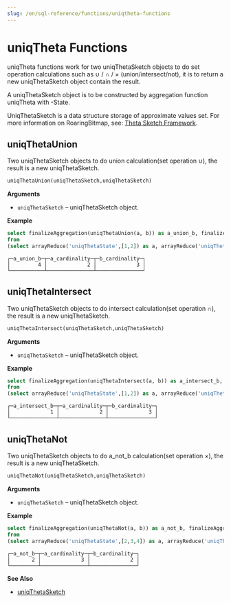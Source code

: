 ```yaml
---
slug: /en/sql-reference/functions/uniqtheta-functions
---
```


# uniqTheta Functions

uniqTheta functions work for two uniqThetaSketch objects to do set operation calculations such as  ∪ / ∩ / × (union/intersect/not), it is to return a new uniqThetaSketch object contain the result.

A uniqThetaSketch object is to be constructed by aggregation function uniqTheta with -State.

UniqThetaSketch is a data structure storage of approximate values set.
For more information on RoaringBitmap, see: [Theta Sketch Framework](https://datasketches.apache.org/docs/Theta/ThetaSketchFramework.html).

## uniqThetaUnion

Two uniqThetaSketch objects to do union calculation(set operation ∪), the result is a new uniqThetaSketch.

``` sql
uniqThetaUnion(uniqThetaSketch,uniqThetaSketch)
```

**Arguments**

- `uniqThetaSketch` – uniqThetaSketch object.

**Example**

``` sql
select finalizeAggregation(uniqThetaUnion(a, b)) as a_union_b, finalizeAggregation(a) as a_cardinality, finalizeAggregation(b) as b_cardinality
from
(select arrayReduce('uniqThetaState',[1,2]) as a, arrayReduce('uniqThetaState',[2,3,4]) as b );
```

``` text
┌─a_union_b─┬─a_cardinality─┬─b_cardinality─┐
│         4 │             2 │             3 │
└───────────┴───────────────┴───────────────┘
```

## uniqThetaIntersect

Two uniqThetaSketch objects to do intersect calculation(set operation ∩), the result is a new uniqThetaSketch.

``` sql
uniqThetaIntersect(uniqThetaSketch,uniqThetaSketch)
```

**Arguments**

- `uniqThetaSketch` – uniqThetaSketch object.

**Example**

``` sql
select finalizeAggregation(uniqThetaIntersect(a, b)) as a_intersect_b, finalizeAggregation(a) as a_cardinality, finalizeAggregation(b) as b_cardinality
from
(select arrayReduce('uniqThetaState',[1,2]) as a, arrayReduce('uniqThetaState',[2,3,4]) as b );
```

``` text
┌─a_intersect_b─┬─a_cardinality─┬─b_cardinality─┐
│             1 │             2 │             3 │
└───────────────┴───────────────┴───────────────┘
```

## uniqThetaNot

Two uniqThetaSketch objects to do a_not_b calculation(set operation ×), the result is a new uniqThetaSketch.

``` sql
uniqThetaNot(uniqThetaSketch,uniqThetaSketch)
```

**Arguments**

- `uniqThetaSketch` – uniqThetaSketch object.

**Example**

``` sql
select finalizeAggregation(uniqThetaNot(a, b)) as a_not_b, finalizeAggregation(a) as a_cardinality, finalizeAggregation(b) as b_cardinality
from
(select arrayReduce('uniqThetaState',[2,3,4]) as a, arrayReduce('uniqThetaState',[1,2]) as b );
```

``` text
┌─a_not_b─┬─a_cardinality─┬─b_cardinality─┐
│       2 │             3 │             2 │
└─────────┴───────────────┴───────────────┘
```

**See Also**

- [uniqThetaSketch](../../sql-reference/aggregate-functions/reference/uniqthetasketch.md#agg_function-uniqthetasketch)
